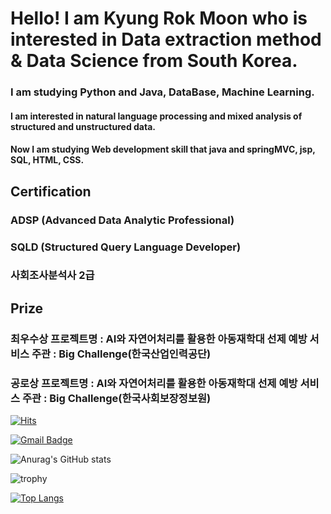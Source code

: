 
# Hello! I am Kyung Rok Moon who is interested in Data extraction method & Data Science from South Korea. 

### I am studying Python and Java, DataBase, Machine Learning. 
#### I am interested in natural language processing and mixed analysis of structured and unstructured data. 
#### Now I am studying Web development skill that java and springMVC, jsp, SQL, HTML, CSS.

## Certification 
### ADSP (Advanced Data Analytic Professional)
### SQLD (Structured Query Language Developer)
### 사회조사분석사 2급

## Prize
### 최우수상 프로젝트명 : AI와 자연어처리를 활용한 아동재학대 선제 예방 서비스 주관 : Big Challenge(한국산업인력공단)
### 공로상 프로젝트명 : AI와 자연어처리를 활용한 아동재학대 선제 예방 서비스 주관 : Big Challenge(한국사회보장정보원)

[![Hits](https://hits.seeyoufarm.com/api/count/incr/badge.svg?url=https%3A%2F%2Fgithub.com%2Fsig6774%2Fsig6774&count_bg=%2379C83D&title_bg=%23555555&icon=&icon_color=%2323F63C&title=hits&edge_flat=true)](https://hits.seeyoufarm.com)

[![Gmail Badge](https://img.shields.io/badge/Gmail-d14836?style=flat-square&logo=Gmail&logoColor=white&link=mailto:fpdl6281@gmail.com)](mailto:fpdl6281@gmail.com)

![Anurag's GitHub stats](https://github-readme-stats.vercel.app/api?username=sig6774&show_icons=true&theme=merko)

![trophy](https://github-profile-trophy.vercel.app/?username=sig6774)


[![Top Langs](https://github-readme-stats.vercel.app/api/top-langs/?username=sig6774&layout=compact)](https://github.com/sig6774/github-readme-stats)


